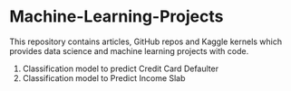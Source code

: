 # Machine-Learning-Projects

This repository contains articles, GitHub repos and Kaggle kernels which provides data science and machine learning projects with code.

1. Classification model to predict Credit Card Defaulter
2. Classification model to Predict Income Slab 
